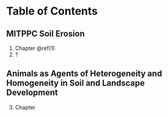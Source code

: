 # Table of Contents





## MITPPC Soil Erosion

1.  Chapter \@ref(1)
2.  ?

## Animals as Agents of Heterogeneity and Homogeneity in Soil and Landscape Development

3.  Chapter
